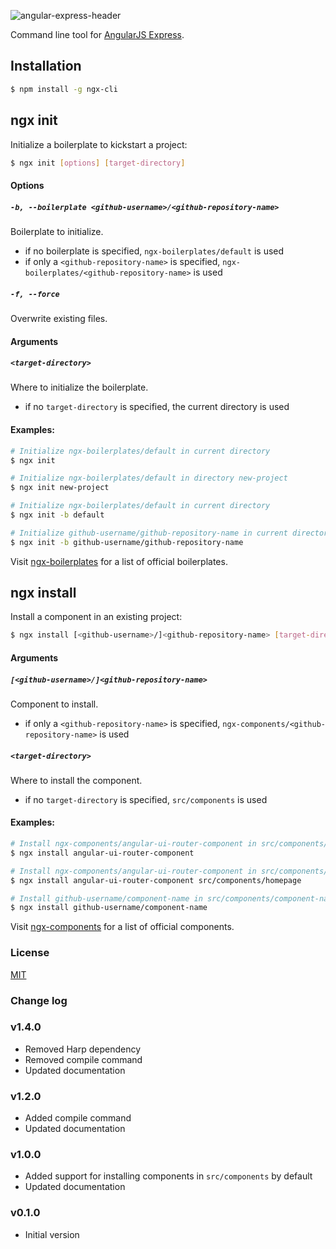 ![angular-express-header](https://cloud.githubusercontent.com/assets/1859381/8266502/d94e93ce-1731-11e5-9b9d-9b9e58c5369f.png)

Command line tool for [AngularJS Express](http://www.angular-express.com).

## Installation

```bash
$ npm install -g ngx-cli
```

## ngx init

Initialize a boilerplate to kickstart a project:

```bash
$ ngx init [options] [target-directory]
```

#### Options

##### `-b, --boilerplate <github-username>/<github-repository-name>`

Boilerplate to initialize.

- if no boilerplate is specified, `ngx-boilerplates/default` is used
- if only a `<github-repository-name>` is specified, `ngx-boilerplates/<github-repository-name>` is used

##### `-f, --force`

Overwrite existing files.

#### Arguments

##### `<target-directory>`

Where to initialize the boilerplate.

- if no `target-directory` is specified, the current directory is used

#### Examples:

```bash
# Initialize ngx-boilerplates/default in current directory
$ ngx init

# Initialize ngx-boilerplates/default in directory new-project
$ ngx init new-project

# Initialize ngx-boilerplates/default in current directory
$ ngx init -b default

# Initialize github-username/github-repository-name in current directory
$ ngx init -b github-username/github-repository-name
```

Visit [ngx-boilerplates](https://github.com/ngx-boilerplates) for a list of official boilerplates.

## ngx install

Install a component in an existing project:

```bash
$ ngx install [<github-username>/]<github-repository-name> [target-directory]
```

#### Arguments

##### `[<github-username>/]<github-repository-name>`

Component to install.

- if only a `<github-repository-name>` is specified, `ngx-components/<github-repository-name>` is used

##### `<target-directory>`

Where to install the component.

- if no `target-directory` is specified, `src/components` is used

#### Examples:

```bash
# Install ngx-components/angular-ui-router-component in src/components/angular-ui-router-component
$ ngx install angular-ui-router-component

# Install ngx-components/angular-ui-router-component in src/components/homepage
$ ngx install angular-ui-router-component src/components/homepage

# Install github-username/component-name in src/components/component-name
$ ngx install github-username/component-name
```

Visit [ngx-components](https://github.com/ngx-components) for a list of official components.

### License
[MIT](LICENSE)

### Change log

### v1.4.0

- Removed Harp dependency
- Removed compile command
- Updated documentation

### v1.2.0

- Added compile command
- Updated documentation

### v1.0.0

- Added support for installing components in `src/components` by default
- Updated documentation

### v0.1.0

- Initial version
